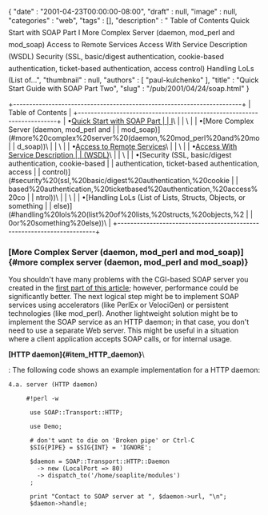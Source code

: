 {
   "date" : "2001-04-23T00:00:00-08:00",
   "draft" : null,
   "image" : null,
   "categories" : "web",
   "tags" : [],
   "description" : " Table of Contents Quick Start with SOAP Part I More Complex Server (daemon, mod_perl and mod_soap) Access to Remote Services Access With Service Description (WSDL) Security (SSL, basic/digest authentication, cookie-based authentication, ticket-based authentication, access control) Handling LoLs (List of...",
   "thumbnail" : null,
   "authors" : [
      "paul-kulchenko"
   ],
   "title" : "Quick Start Guide with SOAP Part Two",
   "slug" : "/pub/2001/04/24/soap.html"
}





+-----------------------------------------------------------------------+
| Table of Contents                                                     |
+-----------------------------------------------------------------------+
| •[Quick Start with SOAP Part                                          |
| I](/media/_pub_2001_04_24_soap/soap.html)\                            |
| \                                                                     |
| •[More Complex Server (daemon, mod\_perl and                          |
| mod\_soap)](#more%20complex%20server%20(daemon,%20mod_perl%20and%20mo |
| d_soap))\                                                             |
| \                                                                     |
| •[Access to Remote Services](#access%20to%20remote%20services)\       |
| \                                                                     |
| •[Access With Service Description                                     |
| (WSDL)](#access%20with%20service%20description%20(wsdl))\             |
| \                                                                     |
| •[Security (SSL, basic/digest authentication, cookie-based            |
| authentication, ticket-based authentication, access                   |
| control)](#security%20(ssl,%20basic/digest%20authentication,%20cookie |
| based%20authentication,%20ticketbased%20authentication,%20access%20co |
| ntrol))\                                                              |
| \                                                                     |
| •[Handling LoLs (List of Lists, Structs, Objects, or something        |
| else)](#handling%20lols%20(list%20of%20lists,%20structs,%20objects,%2 |
| 0or%20something%20else))\                                             |
+-----------------------------------------------------------------------+

### [More Complex Server (daemon, mod\_perl and mod\_soap)]{#more complex server (daemon, mod_perl and mod_soap)}

You shouldn't have many problems with the CGI-based SOAP server you
created in the [first part of this
article](/media/_pub_2001_04_24_soap/soap.html); however, performance
could be significantly better. The next logical step might be to
implement SOAP services using accelerators (like PerlEx or VelociGen) or
persistent technologies (like mod\_perl). Another lightweight solution
might be to implement the SOAP service as an HTTP daemon; in that case,
you don't need to use a separate Web server. This might be useful in a
situation where a client application accepts SOAP calls, or for internal
usage.

**[HTTP daemon]{#item_HTTP_daemon}**\

:   The following code shows an example implementation for a HTTP
    daemon:

    4.a. server (HTTP daemon)

         #!perl -w

          use SOAP::Transport::HTTP;

          use Demo;

          # don't want to die on 'Broken pipe' or Ctrl-C
          $SIG{PIPE} = $SIG{INT} = 'IGNORE';

          $daemon = SOAP::Transport::HTTP::Daemon
            -> new (LocalPort => 80)
            -> dispatch_to('/home/soaplite/modules')
          ;

          print "Contact to SOAP server at ", $daemon->url, "\n";
          $daemon->handle;


